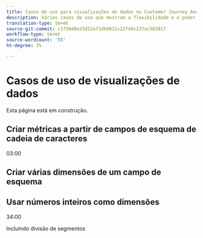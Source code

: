 ```yaml
---
title: Casos de uso para visualizações de dados no Customer Journey Analytics
description: Vários casos de uso que mostram a flexibilidade e o poder das visualizações de dados no Customer Journey Analytics
translation-type: tm+mt
source-git-commit: c1f5048e33d52a71db9811c22f49c237ac583817
workflow-type: tm+mt
source-wordcount: '55'
ht-degree: 3%

---
```



# Casos de uso de visualizações de dados

Esta página está em construção.

## Criar métricas a partir de campos de esquema de cadeia de caracteres

03:00

## Criar várias dimensões de um campo de esquema

## Usar números inteiros como dimensões

34:00

Incluindo divisão de segmentos